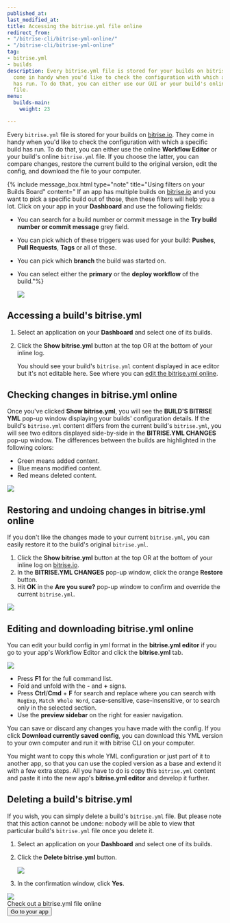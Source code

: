 ```yaml
---
published_at:
last_modified_at:
title: Accessing the bitrise.yml file online
redirect_from:
- "/bitrise-cli/bitrise-yml-online/"
- "/bitrise-cli/bitrise-yml-online"
tag:
- bitrise.yml
- builds
description: Every bitrise.yml file is stored for your builds on bitrise.io. They
  come in handy when you'd like to check the configuration with which a specific build
  has run. To do that, you can either use our GUI or your build's online bitrise.yml
  file.
menu:
  builds-main:
    weight: 23

---
```

Every `bitrise.yml` file is stored for your builds on [bitrise.io](https://www.bitrise.io). They come in handy when you'd like to check the configuration with which a specific build has run. To do that, you can either use the online **Workflow Editor** or your build's online `bitrise.yml` file. If you choose the latter, you can compare changes, restore the current build to the original version, edit the config, and download the file to your computer.

{% include message_box.html type="note" title="Using filters on your Builds Board" content="
If an app has multiple builds on [bitrise.io](https://www.bitrise.io) and you want to pick a specific build out of those, then these filters will help you a lot. Click on your app in your **Dashboard** and use the following fields:

* You can search for a build number or commit message in the **Try build number or commit message** grey field.
* You can pick which of these triggers was used for your build: **Pushes**, **Pull Requests**, **Tags** or all of these.
* You can pick which **branch** the build was started on.
* You can select either the **primary** or the **deploy workflow** of the build."%}

  ![](/img/builds.png)

## Accessing a build's bitrise.yml

1. Select an application on your **Dashboard** and select one of its builds.
2. Click the **Show bitrise.yml** button at the top OR at the bottom of your inline log.

   You should see your build's `bitrise.yml` content displayed in ace editor but it's not editable here. See where you can [edit the bitrise.yml online](#editing-and-downloading-bitriseyml-online).

## Checking changes in bitrise.yml online

Once you've clicked **Show bitrise.yml**, you will see the **BUILD'S BITRISE YML** pop-up window displaying your builds' configuration details. If the build's `bitrise.yml` content differs from the current build's `bitrise.yml`, you will see two editors displayed side-by-side in the **BITRISE.YML CHANGES** pop-up window. The differences between the builds are highlighted in the following colors:

* Green means added content.
* Blue means modified content.
* Red means deleted content.

![](/img/bitrise-yml-changes.png)

## Restoring and undoing changes in bitrise.yml online

If you don't like the changes made to your current `bitrise.yml`, you can easily restore it to the build's original `bitrise.yml`.

1. Click the **Show bitrise.yml** button at the top OR at the bottom of your inline log on [bitrise.io](https://www.bitrise.io/).
2. In the **BITRISE.YML CHANGES** pop-up window, click the orange **Restore** button.
3. Hit **OK** in the **Are you sure?** pop-up window to confirm and override the current `bitrise.yml`.

![](/img/bitrise-yml-changes-are-you-sure.png)

## Editing and downloading bitrise.yml online

You can edit your build config in yml format in the **bitrise.yml editor** if you go to your app's Workflow Editor and click the **bitrise.yml** tab.

![](/img/bitrise-yml-tab.png)

* Press **F1** for the full command list.
* Fold and unfold with the **-** and **+** signs.
* Press **Ctrl**/**Cmd** + **F** for search and replace where you can search with `RegExp`, `Match Whole Word`, case-sensitive, case-insensitive, or to search only in the selected section.
* Use the **preview sidebar** on the right for easier navigation.

You can save or discard any changes you have made with the config. If you click **Download currently saved config**, you can download this YML version to your own computer and run it with bitrise CLI on your computer.

You might want to copy this whole YML configuration or just part of it to another app, so that you can use the copied version as a base and extend it with a few extra steps. All you have to do is copy this `bitrise.yml` content and paste it into the new app's **bitrise.yml editor** and develop it further.

## Deleting a build's bitrise.yml

If you wish, you can simply delete a build's `bitrise.yml` file. But please note that this action cannot be undone: nobody will be able to view that particular build's `bitrise.yml` file once you delete it.

1. Select an application on your **Dashboard** and select one of its builds.
2. Click the **Delete bitrise.yml** button.

   ![](/img/delete-bitrise-yml.png)
3. In the confirmation window, click **Yes**.

<div class="banner"> <img src="/assets/images/banner-bg-888x170.png" style="border: none;"> <div class="deploy-text">Check out a bitrise.yml file online</div> <a target="_blank" href="https://app.bitrise.io/dashboard/builds"><button class="button">Go to your app</button></a> </div>